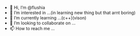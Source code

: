 - 👋 Hi, I’m @flushia
- 👀 I’m interested in ...(in learning new thing but that arnt boring) 
- 🌱 I’m currently learning ...(c++)(vison)
- 💞️ I’m looking to collaborate on ...
- 📫 How to reach me ...

<!---
flushia/flushia is a ✨ special ✨ repository because its `README.md` (this file) appears on your GitHub profile.
You can click the Preview link to take a look at your changes.
--->

